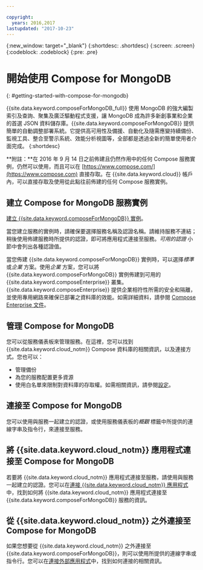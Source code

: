 ```yaml
---

copyright:
  years: 2016,2017
lastupdated: "2017-10-23"
---
```


{:new_window: target="_blank"}
{:shortdesc: .shortdesc}
{:screen: .screen}
{:codeblock: .codeblock}
{:pre: .pre}

# 開始使用 Compose for MongoDB
{: #getting-started-with-compose-for-mongodb}

{{site.data.keyword.composeForMongoDB_full}} 使用 MongoDB 的強大編製索引及查詢、聚集及廣泛驅動程式支援，讓 MongoDB 成為許多新創事業和企業的首選 JSON 資料儲存庫。{{site.data.keyword.composeForMongoDB}} 提供簡單的自動調整部署系統。它提供高可用性及備援、自動化及隨需應變持續備份、監視工具、整合至警示系統、效能分析視圖等，全部都是透過全新的簡單使用者介面完成。
{:shortdesc}

**附註：**在 2016 年 9 月 14 日之前佈建且仍然作用中的任何 Compose 服務實例，仍然可以使用，而且可以在 [https://www.compose.com/](https://www.compose.com) 直接存取。在 {{site.data.keyword.cloud}} 帳戶內，可以直接存取及使用從此點往前佈建的任何 Compose 服務實例。

## 建立 Compose for MongoDB 服務實例

[建立 {{site.data.keyword.composeForMongoDB}} 實例](https://console.ng.bluemix.net/catalog/services/compose-for-mongodb/)。

當您建立服務的實例時，請確保要選擇服務名稱及認證名稱。請維持服務不連結；稍後使用佈建服務時所提供的認證，即可將應用程式連接至服務。*可用的認證* 小節中會列出各種認證值。

當您佈建 {{site.data.keyword.composeForMongoDB}} 實例時，可以選擇*標準* 或*企業* 方案。使用*企業* 方案，您可以將 {{site.data.keyword.composeForMongoDB}} 實例佈建到可用的 {{site.data.keyword.composeEnterprise}} 叢集。{{site.data.keyword.composeEnterprise}} 提供企業相符性所需的安全和隔離，並使用專用網路來確保已部署之資料庫的效能。如需詳細資料，請參閱 [Compose Enterprise 文件](../ComposeEnterprise/index.html)。

## 管理 Compose for MongoDB

您可以從服務儀表板來管理服務。在這裡，您可以找到 {{site.data.keyword.cloud_notm}} Compose 資料庫的相關資訊，以及連接方式。您也可以：
- 管理備份
- 為您的服務配置更多資源
- 使用白名單來限制對資料庫的存取權。如需相關資訊，請參閱[設定](./dashboard-settings.html)。

## 連接至 Compose for MongoDB

您可以使用與服務一起建立的認證，或使用服務儀表板的*概觀* 標籤中所提供的連線字串及指令行，來連接至服務。

## 將 {{site.data.keyword.cloud_notm}} 應用程式連接至 Compose for MongoDB

若要將 {{site.data.keyword.cloud_notm}} 應用程式連接至服務，請使用與服務一起建立的認證。您可以在[連接 {{site.data.keyword.cloud_notm}} 應用程式](./connecting-bluemix-app.html)中，找到如何將 {{site.data.keyword.cloud_notm}} 應用程式連接至 {{site.data.keyword.composeForMongoDB}} 服務的資訊。

## 從 {{site.data.keyword.cloud_notm}} 之外連接至 Compose for MongoDB

如果您想要從 {{site.data.keyword.cloud_notm}} 之外連接至 {{site.data.keyword.composeForMongoDB}}，則可以使用所提供的連線字串或指令行。您可以在[連接外部應用程式](./connecting-external.html)中，找到如何連接的相關資訊。
